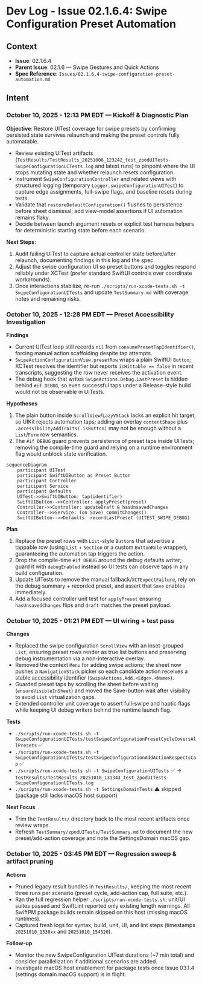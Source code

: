 # Dev Log - Issue 02.1.6.4: Swipe Configuration Preset Automation

## Context
- **Issue**: 02.1.6.4
- **Parent Issue**: 02.1.6 — Swipe Gestures and Quick Actions
- **Spec Reference**: `Issues/02.1.6.4-swipe-configuration-preset-automation.md`

## Intent

### October 10, 2025 - 12:13 PM EDT — Kickoff & Diagnostic Plan

**Objective**: Restore UITest coverage for swipe presets by confirming persisted state survives relaunch and making the preset controls fully automatable.

- Review existing UITest artifacts (`TestResults/TestResults_20251006_123242_test_zpodUITests-SwipeConfigurationUITests.log` and latest runs) to pinpoint where the UI stops mutating state and whether relaunch resets configuration.
- Instrument `SwipeConfigurationController` and related views with structured logging (temporary `Logger.swipeConfigurationUITest`) to capture edge assignments, full-swipe flags, and baseline resets during tests.
- Validate that `restoreDefaultConfiguration()` flushes to persistence before sheet dismissal; add view-model assertions if UI automation remains flaky.
- Decide between launch argument resets or explicit test harness helpers for deterministic starting state before each scenario.

**Next Steps**:
1. Audit failing UITest to capture actual controller state before/after relaunch, documenting findings in this log and the spec.
2. Adjust the swipe configuration UI so preset buttons and toggles respond reliably under XCTest (prefer standard SwiftUI controls over coordinate workarounds).
3. Once interactions stabilize, re-run `./scripts/run-xcode-tests.sh -t SwipeConfigurationUITests` and update `TestSummary.md` with coverage notes and remaining risks.

### October 10, 2025 - 12:28 PM EDT — Preset Accessibility Investigation

**Findings**
- Current UITest loop still records `nil` from `consumePresetTapIdentifier()`, forcing manual action scaffolding despite tap attempts.
- `SwipeActionConfigurationView.presetRow` wraps a plain SwiftUI `Button`; XCTest resolves the identifier but reports `isHittable == false` in recent transcripts, suggesting the row never receives the activation event.
- The debug hook that writes `SwipeActions.Debug.LastPreset` is hidden behind `#if DEBUG`, so even successful taps under a Release-style build would not be observable in UITests.

**Hypotheses**
1. The plain button inside `ScrollView`/`LazyVStack` lacks an explicit hit target, so UIKit rejects automation taps; adding an overlay `contentShape` plus `.accessibilityAddTraits(.isButton)` may not be enough without a `List`/`Form` row semantics.
2. The `#if DEBUG` guard prevents persistence of preset taps inside UITests; removing the compile-time guard and relying on a runtime environment flag would unblock state verification.

```mermaid
sequenceDiagram
    participant UITest
    participant SwiftUIButton as Preset Button
    participant Controller
    participant Service
    participant Defaults
    UITest->>SwiftUIButton: tap(identifier)
    SwiftUIButton-->>Controller: applyPreset(preset)
    Controller->>Controller: updateDraft & hasUnsavedChanges
    Controller-->>Service: (on Save) commitChanges()
    SwiftUIButton-->>Defaults: recordLastPreset (UITEST_SWIPE_DEBUG)
```

**Plan**
1. Replace the preset rows with `List`-style `Button`s that advertise a tappable row (using `List` + `Section` or a custom `ButtonRole` wrapper), guaranteeing the automation tap triggers the action.
2. Drop the compile-time `#if DEBUG` around the debug defaults writer; guard it with `debugEnabled` instead so UI tests can observe taps in any build configuration.
3. Update UITests to remove the manual fallback/`XCTExpectFailure`, rely on the debug summary + recorded preset, and assert that `Save` enables immediately.
4. Add a focused controller unit test for `applyPreset` ensuring `hasUnsavedChanges` flips and `draft` matches the preset payload.

### October 10, 2025 - 01:21 PM EDT — UI wiring + test pass

**Changes**
- Replaced the swipe configuration `ScrollView` with an inset-grouped `List`, ensuring preset rows render as true list buttons and preserving debug instrumentation via a non-interactive overlay.
- Removed the context `Menu` for adding swipe actions; the sheet now pushes a `NavigationStack` picker so each candidate action receives a stable accessibility identifier (`SwipeActions.Add.<Edge>.<Name>`).
- Guarded preset taps by scrolling the sheet before waiting (`ensureVisibleInSheet`) and moved the Save-button wait after visibility to avoid `List` virtualization gaps.
- Extended controller unit coverage to assert full-swipe and haptic flags while keeping UI debug writers behind the runtime launch flag.

**Tests**
- `./scripts/run-xcode-tests.sh -t SwipeConfigurationUITests/testSwipeConfigurationPresetCycleCoversAllPresets` ✅
- `./scripts/run-xcode-tests.sh -t SwipeConfigurationUITests/testSwipeConfigurationAddActionRespectsCap` ✅
- `./scripts/run-xcode-tests.sh -t SwipeConfigurationUITests` ✅ → `TestResults/TestResults_20251010_131343_test_zpodUITests-SwipeConfigurationUITests.log`
- `./scripts/run-xcode-tests.sh -t SettingsDomainTests` ⚠️ skipped (package still lacks macOS host support)

**Next Focus**
- Trim the `TestResults/` directory back to the most recent artifacts once review wraps.
- Refresh `TestSummary/zpodUITests/TestSummary.md` to document the new preset/add-action coverage and note the SettingsDomain macOS gap.

### October 10, 2025 - 03:45 PM EDT — Regression sweep & artifact pruning

**Actions**
- Pruned legacy result bundles in `TestResults/`, keeping the most recent three runs per scenario (preset cycle, add-action cap, full suite, etc.).
- Ran the full regression helper `./scripts/run-xcode-tests.sh`; unit/UI suites passed and SwiftLint reported only existing length warnings. All SwiftPM package builds remain skipped on this host (missing macOS runtimes).
- Captured fresh logs for syntax, build, unit, UI, and lint steps (timestamps `20251010_1530xx` and `20251010_154520`).

**Follow-up**
- Monitor the new SwipeConfiguration UITest durations (~7 min total) and consider parallelization if additional scenarios are added.
- Investigate macOS host enablement for package tests once Issue 03.1.4 (settings domain macOS support) is in flight.
